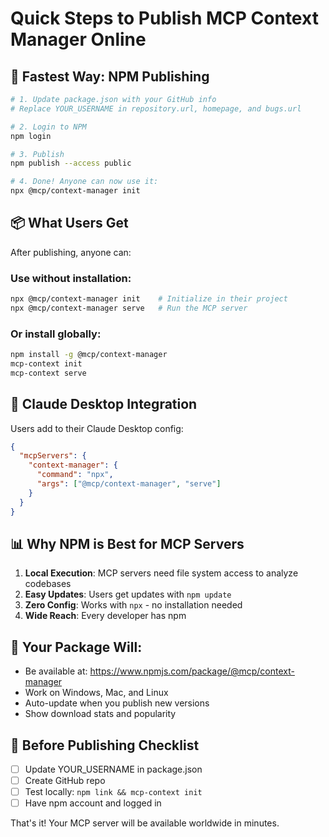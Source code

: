 # Quick Steps to Publish MCP Context Manager Online

## 🚀 Fastest Way: NPM Publishing

```bash
# 1. Update package.json with your GitHub info
# Replace YOUR_USERNAME in repository.url, homepage, and bugs.url

# 2. Login to NPM
npm login

# 3. Publish
npm publish --access public

# 4. Done! Anyone can now use it:
npx @mcp/context-manager init
```

## 📦 What Users Get

After publishing, anyone can:

### Use without installation:
```bash
npx @mcp/context-manager init    # Initialize in their project
npx @mcp/context-manager serve   # Run the MCP server
```

### Or install globally:
```bash
npm install -g @mcp/context-manager
mcp-context init
mcp-context serve
```

## 🔧 Claude Desktop Integration

Users add to their Claude Desktop config:
```json
{
  "mcpServers": {
    "context-manager": {
      "command": "npx",
      "args": ["@mcp/context-manager", "serve"]
    }
  }
}
```

## 📊 Why NPM is Best for MCP Servers

1. **Local Execution**: MCP servers need file system access to analyze codebases
2. **Easy Updates**: Users get updates with `npm update`
3. **Zero Config**: Works with `npx` - no installation needed
4. **Wide Reach**: Every developer has npm

## 🎯 Your Package Will:

- Be available at: https://www.npmjs.com/package/@mcp/context-manager
- Work on Windows, Mac, and Linux
- Auto-update when you publish new versions
- Show download stats and popularity

## 📝 Before Publishing Checklist

- [ ] Update YOUR_USERNAME in package.json
- [ ] Create GitHub repo
- [ ] Test locally: `npm link && mcp-context init`
- [ ] Have npm account and logged in

That's it! Your MCP server will be available worldwide in minutes.
